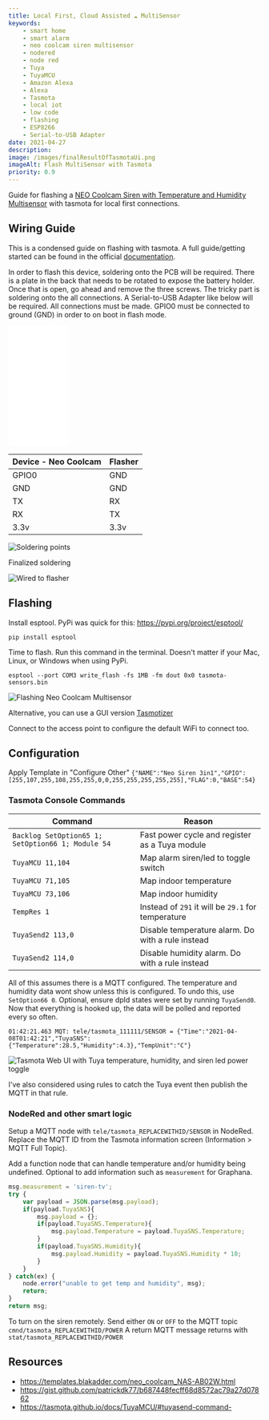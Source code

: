 ```yaml
---
title: Local First, Cloud Assisted ☁ MultiSensor
keywords: 
    - smart home
    - smart alarm
    - neo coolcam siren multisensor
    - nodered
    - node red
    - Tuya
    - TuyaMCU
    - Amazon Alexa
    - Alexa
    - Tasmota
    - local iot
    - low code
    - flashing
    - ESP8266
    - Serial-to-USB Adapter
date: 2021-04-27
description: 
image: /images/finalResultOfTasmotaUi.png
imageAlt: Flash MultiSensor with Tasmota
priority: 0.9
---
```


Guide for flashing a [NEO Coolcam Siren with Temperature and Humidity Multisensor](https://templates.blakadder.com/neo_coolcam_NAS-AB02W.html) with tasmota for local first connections.


## Wiring Guide

This is a condensed guide on flashing with tasmota. A full guide/getting started can be found in the official [documentation](https://tasmota.github.io/docs/Getting-Started/).

In order to flash this device, soldering onto the PCB will be required. There is a plate in the back that needs to be rotated to expose the battery holder.  Once that is open, go ahead and remove the three screws.  The tricky part is soldering onto the all connections. A Serial-to-USB Adapter like below will be required. All connections must be made. GPIO0 must be connected to ground (GND) in order to on boot in flash mode.

<iframe style="width:120px;height:240px;" marginwidth="0" marginheight="0" scrolling="no" frameborder="0" src="//ws-na.amazon-adsystem.com/widgets/q?ServiceVersion=20070822&OneJS=1&Operation=GetAdHtml&MarketPlace=US&source=ss&ref=as_ss_li_til&ad_type=product_link&tracking_id=dctm-20&language=en_US&marketplace=amazon&region=US&placement=B00IJXZQ7C&asins=B00IJXZQ7C&linkId=d3d392372bdcef3c1d8895659b4a51a0&show_border=true&link_opens_in_new_window=true"></iframe>

| **Device - Neo Coolcam** | **Flasher** |
| ------------------------ | ----------- |
| GPIO0                    | GND         |
| GND                      | GND         |
| TX                       | RX          |
| RX                       | TX          |
| 3.3v                     | 3.3v        |

![Soldering points](images/neo_coolcam-markup.jpg)

Finalized soldering 

![Wired to flasher](images/neo_coolcam-wired-to-flasher.jpg)

## Flashing

Install esptool. PyPi was quick for this: https://pypi.org/project/esptool/ 

`pip install esptool`

Time to flash. Run this command in the terminal. Doesn't matter if your Mac, Linux, or Windows when using PyPi.

`esptool --port COM3 write_flash -fs 1MB -fm dout 0x0 tasmota-sensors.bin`

![Flashing Neo Coolcam Multisensor](images/flashwithEspTool.png)

Alternative, you can use a GUI version [Tasmotizer](https://github.com/tasmota/tasmotizer)

Connect to the access point to configure the default WiFi to connect too.

## Configuration 

Apply Template in "Configure Other"
`{"NAME":"Neo Siren 3in1","GPIO":[255,107,255,108,255,255,0,0,255,255,255,255,255],"FLAG":0,"BASE":54}`

### Tasmota Console Commands

| **Command**                                       | **Reason**                                         |
| ------------------------------------------------- | -------------------------------------------------- |
| `Backlog SetOption65 1; SetOption66 1; Module 54` | Fast power cycle and register as a Tuya module     |
| `TuyaMCU 11,104`                                  | Map alarm siren/led to toggle switch               |
| `TuyaMCU 71,105`                                  | Map indoor temperature                             |
| `TuyaMCU 73,106`                                  | Map indoor humidity                                |
| `TempRes 1`                                       | Instead of `291` it will be `29.1` for temperature |
| `TuyaSend2 113,0`                                 | Disable temperature alarm. Do with a rule instead  |
| `TuyaSend2 114,0`                                 | Disable humidity alarm. Do with a rule instead     |


All of this assumes there is a MQTT configured.  The temperature and humidity data wont show unless this is configured.  To undo this, use `SetOption66 0`. Optional, ensure dpId states were set by running `TuyaSend0`. Now that everything is hooked up, the data will be polled and reported every so often.


```log
01:42:21.463 MQT: tele/tasmota_111111/SENSOR = {"Time":"2021-04-08T01:42:21","TuyaSNS":{"Temperature":28.5,"Humidity":4.3},"TempUnit":"C"}
```

![Tasmota Web UI with Tuya temperature, humidity, and siren led power toggle](images/finalResultOfTasmotaUi.png)

I've also considered using rules to catch the Tuya event then publish the MQTT in that rule.

### NodeRed and other smart logic

Setup a MQTT node with `tele/tasmota_REPLACEWITHID/SENSOR` in NodeRed. Replace the MQTT ID from the Tasmota information screen (Information > MQTT Full Topic).

Add a function node that can handle temperature and/or humidity being undefined.  Optional to add information such as `measurement` for Graphana.

```javascript
msg.measurement = 'siren-tv';
try {
    var payload = JSON.parse(msg.payload);
    if(payload.TuyaSNS){
        msg.payload = {};
        if(payload.TuyaSNS.Temperature){
            msg.payload.Temperature = payload.TuyaSNS.Temperature;
        }
        if(payload.TuyaSNS.Humidity){
            msg.payload.Humidity = payload.TuyaSNS.Humidity * 10;
        }
    }
} catch(ex) {
    node.error("unable to get temp and humidity", msg);
    return;
}
return msg;
```

To turn on the siren remotely. Send either `ON` or `OFF` to the MQTT topic `cmnd/tasmota_REPLACEWITHID/POWER` A return MQTT message returns with `stat/tasmota_REPLACEWITHID/POWER`

## Resources
- https://templates.blakadder.com/neo_coolcam_NAS-AB02W.html
- https://gist.github.com/patrickdk77/b687448fecff68d8572ac79a27d07862
- https://tasmota.github.io/docs/TuyaMCU/#tuyasend-command- 